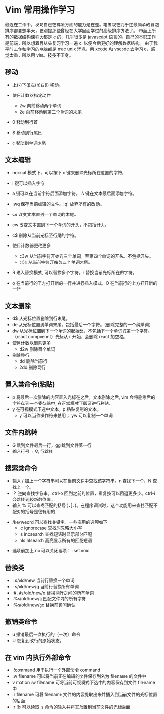# Vim 常用操作学习

最近在工作中，发现自己在算法方面的能力是在差。笔者现在几乎连最简单的冒泡排序都要想半天，更别提那些曾经在大学里面学过的高级排序方法了。
市面上所有的数据结构课程大都是 c 的，几乎很少是 javascript 语言的。自己的本职工作是前端，所以想着再从头复习学习一遍 c, 以便今后更好的理解数据结构。
由于我平时工作和学习的电脑都是 mac unix 环境。用 xcode 和 vscode 去学习 c，感觉太重，所以用 vim。技多不压身。

## 移动

* 上(k)下(j)左(h)右(l) 移动。
* 使用计数器指定动作

   * 2w 向前移动两个单词
   * 2e 向前移动到第二个单词的末尾

* 0 移动到行首
* $ 移动到行尾巴
* e 移动到单词末尾

##  文本编辑

* normal 模式下，可以按下 x 键来删除光标所在位置的字符。
* i 键可以插入字符
* a 键可以在当前字符后面添加字符。 A 键在文本最后面添加字符。
* :wq 保存当前编辑的文件。:q! 放弃所有的改动。
* ce 改变文本直到一个单词的末尾。
* cw 改变文本直到下一个单词的开头，不包括开头。
* c$ 删除从当前光标至行尾的字符。
* 使用计数器更改更多

   * c3w 从当前字符开始的三个单词，至第四个单词的开头。不包括开头。
   * c3e 从当前字符开始的三个单词末尾。

* R 进入替换模式, 可以替换多个字符。r 替换当前光标所在的字符。 
* o 在当前行的下方打开新的一行并进行插入模式。O 在当前行的上方打开新的一行

## 文本删除

* d$ 从光标位置删除到行末尾。
* de 从光标位置到单词末尾，包括最后一个字符。（删除完整的一个纯单词）
* dw 从光标位置到下一个单词的起始处，不包括下一个单词的第一个字符。（react compoennt）光标从 r 开始，会删除 react 加空格。
* 使用计数以删除更多
  + d2w 删除两个单词
* 删除整行
  + dd 删除当前行
  + 2dd 删除两行

## 置入类命令(粘贴)

* p 将最后一次删除的内容置入光标在之后。文本删除之后, vim 会将删除后的字符存到一个寄存器中, 在正常模式下即可进行粘贴。
* y 在可视模式下选中文本，p 粘贴复制的文本。
  + y 可以当作操作符来使用； yw 可以复制一个单词

## 文件内跳转

  + G 跳到文件最后一行，gg 跳到文件第一行
  + 输入行号 + G, 行跳转

## 搜索类命令

  + 输入 / 加上一个字符串可以在当前文件中查找该字符串。n 查找下一个，N 查找上一个。
  + ？ 逆向查找字符串。ctrl-o 回到之前的位置，重复按可以回退更多步。ctrl-i 会跳转到较新的位置。
  + 输入 % 可以查找匹配的括号 )、]、}。在程序调试时，这个功能用来查找匹配不配对的括号是很有用的

 * /keyweord 可以查找关键字。一些有用的选项如下
   * ic ignorecase 查找时忽略大小写
   * is incsearch 查找短语时显示部分匹配
   * hls hlsearch 高亮显示所有的匹配短语

  + 选项前加上 no 可以关闭选项： :set noic

## 替换类

  + : s/old/new 当前行替换一个单词
  + : s/old/new/g 当前行替换所有单词
  + :#, #s/old/new/g 替换两行之间的所有单词
  + :%s/old/new/g 匹配文件内的所有字符
  + :%s/old/new/gc 替换前询问确认

## 撤销类命令

  + u 撤销最后一次执行的（一次）命令
  + U 恢复到改行的原始状态。

## 在 vim 内执行外部命令

  + :!command 用于执行一个外部命令 command
  + :w filename 可以将当前正在编辑的文件保存到名为 filename 的文件中
  + v motion :w filename 可将当前可视模式下选中的内容保存到文件 filename 中
  + :r filename 可将 filename 文件的内容提取出来并插入到当前文件的光标位置的后面
  + :r !ls 可以读取 ls 命令的输入并将其放置到当前文件的光标后面

<comment />

